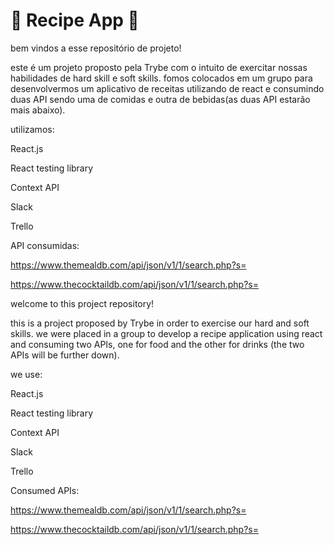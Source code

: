 # 🥙 Recipe App 🥙

bem vindos a esse repositório de projeto!

este é um projeto proposto pela Trybe com o intuito de exercitar nossas habilidades de hard skill e soft skills. fomos colocados em um grupo para desenvolvermos um aplicativo de receitas utilizando de react e consumindo duas API sendo uma de comidas e outra de bebidas(as duas API estarão mais abaixo).

utilizamos:

React.js

React testing library

Context API

Slack

Trello

API consumidas:

https://www.themealdb.com/api/json/v1/1/search.php?s=

https://www.thecocktaildb.com/api/json/v1/1/search.php?s=


welcome to this project repository!

this is a project proposed by Trybe in order to exercise our hard and soft skills. we were placed in a group to develop a recipe application using react and consuming two APIs, one for food and the other for drinks (the two APIs will be further down).

we use:

React.js

React testing library

Context API

Slack

Trello

Consumed APIs:

https://www.themealdb.com/api/json/v1/1/search.php?s=

https://www.thecocktaildb.com/api/json/v1/1/search.php?s=
